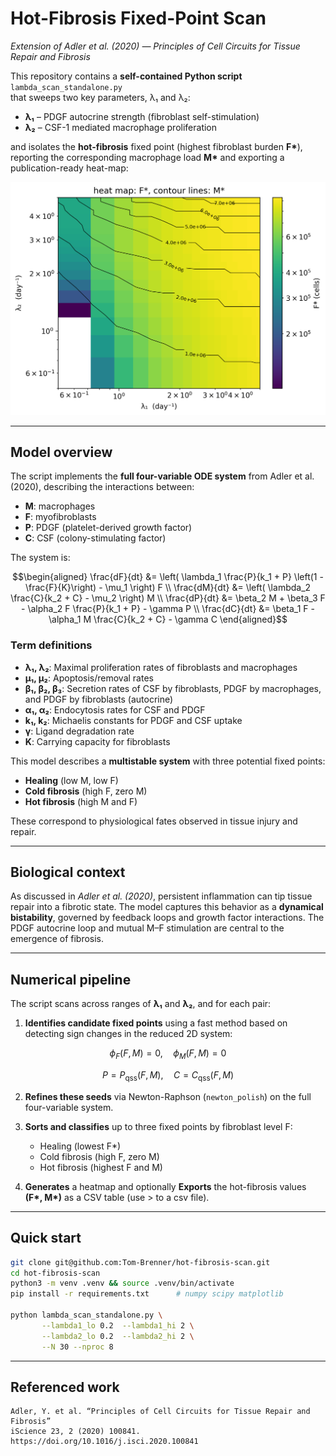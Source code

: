 # Hot-Fibrosis Fixed-Point Scan  
_Extension of Adler et al. (2020) — Principles of Cell Circuits for Tissue Repair and Fibrosis_

This repository contains a **self-contained Python script**  
`lambda_scan_standalone.py`  
that sweeps two key parameters, λ₁ and λ₂: 

* **λ₁** – PDGF autocrine strength (fibroblast self-stimulation)  
* **λ₂** – CSF-1 mediated macrophage proliferation


and isolates the **hot-fibrosis** fixed point (highest fibroblast burden **F\***),
reporting the corresponding macrophage load **M\*** and exporting a publication-ready
heat-map:

![example output](hot_lambda_dependence.png)

---

## Model overview

The script implements the **full four-variable ODE system** from Adler et al. (2020), describing the interactions between:

- **M**: macrophages  
- **F**: myofibroblasts  
- **P**: PDGF (platelet-derived growth factor)  
- **C**: CSF (colony-stimulating factor)

The system is:

```math
\begin{aligned}
\frac{dF}{dt} &= \left( \lambda_1 \frac{P}{k_1 + P} \left(1 - \frac{F}{K}\right) - \mu_1 \right) F \\
\frac{dM}{dt} &= \left( \lambda_2 \frac{C}{k_2 + C} - \mu_2 \right) M \\
\frac{dP}{dt} &= \beta_2 M + \beta_3 F - \alpha_2 F \frac{P}{k_1 + P} - \gamma P \\
\frac{dC}{dt} &= \beta_1 F - \alpha_1 M \frac{C}{k_2 + C} - \gamma C
\end{aligned}
```


### Term definitions

- **λ₁, λ₂**: Maximal proliferation rates of fibroblasts and macrophages  
- **μ₁, μ₂**: Apoptosis/removal rates  
- **β₁, β₂, β₃**: Secretion rates of CSF by fibroblasts, PDGF by macrophages, and PDGF by fibroblasts (autocrine)  
- **α₁, α₂**: Endocytosis rates for CSF and PDGF  
- **k₁, k₂**: Michaelis constants for PDGF and CSF uptake  
- **γ**: Ligand degradation rate  
- **K**: Carrying capacity for fibroblasts

This model describes a **multistable system** with three potential fixed points:  
- **Healing** (low M, low F)  
- **Cold fibrosis** (high F, zero M)  
- **Hot fibrosis** (high M and F)

These correspond to physiological fates observed in tissue injury and repair.

---

## Biological context

As discussed in *Adler et al. (2020)*, persistent inflammation can tip tissue repair into a fibrotic state. The model captures this behavior as a **dynamical bistability**, governed by feedback loops and growth factor interactions. The PDGF autocrine loop and mutual M–F stimulation are central to the emergence of fibrosis.

---

## Numerical pipeline

The script scans across ranges of **λ₁** and **λ₂**, and for each pair:

1. **Identifies candidate fixed points** using a fast method based on detecting sign changes in the reduced 2D system:
```math
\phi_F(F, M) = 0, \quad \phi_M(F, M) = 0
```

```math
P = P_{\text{qss}}(F, M), \quad C = C_{\text{qss}}(F, M)
```


2. **Refines these seeds** via Newton-Raphson (`newton_polish`) on the full four-variable system.

3. **Sorts and classifies** up to three fixed points by fibroblast level F:
   - Healing (lowest F\*)
   - Cold fibrosis (high F, zero M)
   - Hot fibrosis (highest F and M)

4. **Generates** a heatmap and optionally **Exports** the hot-fibrosis values **(F\*, M\*)** as a CSV table (use > to a csv file). 

---

## Quick start

```bash
git clone git@github.com:Tom-Brenner/hot-fibrosis-scan.git
cd hot-fibrosis-scan
python3 -m venv .venv && source .venv/bin/activate
pip install -r requirements.txt      # numpy scipy matplotlib

python lambda_scan_standalone.py \
       --lambda1_lo 0.2  --lambda1_hi 2 \
       --lambda2_lo 0.2  --lambda2_hi 2 \
       --N 30 --nproc 8  

```
---

## Referenced work

    Adler, Y. et al. “Principles of Cell Circuits for Tissue Repair and Fibrosis”
    iScience 23, 2 (2020) 100841.
    https://doi.org/10.1016/j.isci.2020.100841
